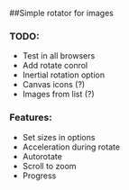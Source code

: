 ##Simple rotator for images

### TODO:
* Test in all browsers
* Add rotate conrol
* Inertial rotation option
* Canvas icons (?)
* Images from list (?)

### Features:
* Set sizes in options
* Acceleration during rotate
* Autorotate
* Scroll to zoom
* Progress